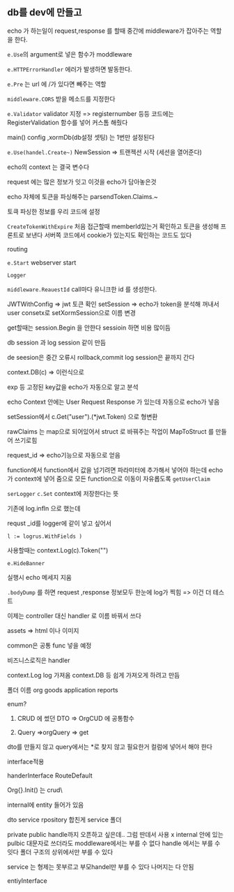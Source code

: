 ## db를 dev에 만들고


echo 가 하는일이
request,response 를 할때 중간에 middleware가 잡아주는 역할을 한다.

`e.Use`의 argument로 넣은 함수가 moddleware

`e.HTTPErrorHandler` 에러가 발생하면 발동한다.

`e.Pre` 는 url 에 /가 있다면 빼주는 역할

`middleware.CORS` 받을 메소드를 지정한다

`e.Validator` validator 지정 => registernumber 등등 코드에는 RegisterValidation 함수를 넣어 커스톰 해줬다


main() config ,xormDb(db설정 셋팅) 는 1번만 설정된다

`e.Use(handel.Create~)`
NewSession =>  트랜젝션 시작 (세션을 열어준다)


echo의 context 는  결국 변수다

request 에는 많은 정보가  잇고 이것을 echo가 담아놓은것

echo 자체에 토큰을 파싱해주는 parsendToken.Claims.~

토큭 파싱한 정보를 우리 코드에 설정

`CreateTokenWithExpire`
처음 접근할때 memberId있는거 확인하고 토큰을 생성해 프론트로 보낸다
서버쪽 코드에서 cookie가 있는지도 확인하는 코드도 있다

routing

`e.Start` webserver start


`Logger`

`middleware.ReauestId` call마다 유니크한 id 를 생성한다.


JWTWithConfig => jwt 토큰 확인
setSession => echo가 token을 분석해 꺼내서 user consetx로
setXormSession으로 이름 변경

get할때는 session.Begin 을 안한다 sessioin 하면 비용 많이듬

db session 과 log session 같이 만듬

de seesion은 중간 오류시 rollback,commit
log session은 끝까지 간다

context.DB(c) => 이런식으로



exp 등 고정된 key값을 echo가 자동으로 알고 분석


echo
Context 안에는
User
Request
Response 가 있는데 자동으로 echo가 넣음


setSession에서 c.Get("user").(*jwt.Token) 으로 형변환

rawClaims 는 map으로 되어있어서 struct 로 바꿔주는 작업이 MapToStruct 를 만들어 쓰기로힘

request_id => echo기능으로 자동으로 얻음


function에서 function에서 값을 넘기려면 파라미터에 추가해서 넣어야 하는데
echo가 context에 넣어 줌으로 모든 function으로 이동이 자유롭도록
`getUserClaim`

`serLogger`
`c.Set` context에 저장한다는 뜻

기존에 log.infln 으로 했는데

requst _id를 logger에 같이 넣고 싶어서

```
l := logrus.WithFields )

```

사용할때는 context.Log(c).Token("")

`e.HideBanner`

실행시 echo 메세지 지움


`.bodyDump` 를 하면 request ,response 정보모두 한눈에 log가 찍힘 => 이건 더 테스트 


이제는 controller 대신 handler 로 이름 바꿔서 쓰다

assets => html 이나 이미지

common은 공통 func 넣을 예정

비즈니스로직은 handler

context.Log log 가져옴
context.DB 
등 쉽게 가져오게 하려고 만듬


폴더 이름
org
goods
application
reports

enum?

1. CRUD 에 썼던 DTO => OrgCUD 에 공통함수

2. Query  =>orgQuery => get

dto를 만들지 않고 query에서는 *로 찾지 않고 필요한거 컬럼에 넣어서 해야 한다


interface적용

handerInterface
RouteDefault

Org{}.Init() 는 crud\

internal에 entity 들어가 있음

dto service rpository 합친게 service 폴더

 private public  handle까지 오픈하고 싶은데.. 그럼 딴데서 사용 x
 internal 안에 있는 pulbic 대문자로 쓰더라도
 moddleware에서는 부를 수 없다
 handle 에서는 부를 수 잇다
 폴더 구조의 상위에서만 부를 수 있다



 service 는 형제는 못부르고 부모handel만 부를 수 있다
 나머지는 다 안됨


 entiyInterface 




